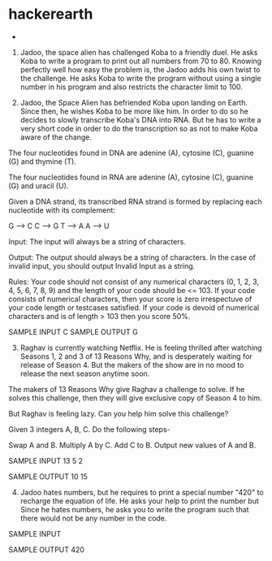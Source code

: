 # hackerearth

* 
1. Jadoo, the space alien has challenged Koba to a friendly duel. He asks Koba to write a program to print out all numbers from 70 to 80. Knowing perfectly well how easy the problem is, the Jadoo adds his own twist to the challenge. He asks Koba to write the program without using a single number in his program and also restricts the character limit to 100.

2. Jadoo, the Space Alien has befriended Koba upon landing on Earth. Since then, he wishes Koba to be more like him. In order to do so he decides to slowly transcribe Koba's DNA into RNA. But he has to write a very short code in order to do the transcription so as not to make Koba aware of the change.

The four nucleotides found in DNA are adenine (A), cytosine (C), guanine (G) and thymine (T).

The four nucleotides found in RNA are adenine (A), cytosine (C), guanine (G) and uracil (U).

Given a DNA strand, its transcribed RNA strand is formed by replacing each nucleotide with its complement:

G --> C
C --> G
T --> A
A --> U
 

Input: The input will always be a string of characters.

Output: The output should always be a string of characters. In the case of invalid input, you should output Invalid Input as a string.

Rules: Your code should not consist of any numerical characters (0, 1, 2, 3, 4, 5, 6, 7, 8, 9) and the length of your code should be     <= 103. If your code consists of numerical characters, then your score is zero irrespectuve of your code length or testcases satisfied. If your code is devoid of numerical characters and is of length > 103 then you score 50%.

SAMPLE INPUT 
C
SAMPLE OUTPUT 
G

3. Raghav is currently watching Netflix. He is feeling thrilled after watching Seasons 1, 2 and 3 of 13 Reasons Why, and is desperately waiting for release of Season 4. But the makers of the show are in no mood to release the next season anytime soon. 

The makers of 13 Reasons Why give Raghav a challenge to solve. If he solves this challenge, then they will give exclusive copy of Season 4 to him.

But Raghav is feeling lazy. Can you help him solve this challenge?

Given 3 integers A, B, C. Do the following steps-

Swap A and B.
Multiply A by C.
Add C to B.
Output new values of A and B.

SAMPLE INPUT 
13 5 2

SAMPLE OUTPUT 
10 15

4. Jadoo hates numbers, but he requires to print a special number "420" to recharge the equation of life. He asks your help to print the number but Since he hates numbers, he asks you to write the program such that there would not be any number in the code.

SAMPLE INPUT 

SAMPLE OUTPUT 
420

